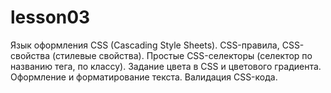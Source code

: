 # lesson03
Язык оформления CSS (Cascading Style Sheets). CSS-правила, CSS-свойства (стилевые свойства). Простые CSS-селекторы (селектор по названию тега, по классу). Задание цвета в CSS и цветового градиента. Оформление и форматирование текста. Валидация CSS-кода.
